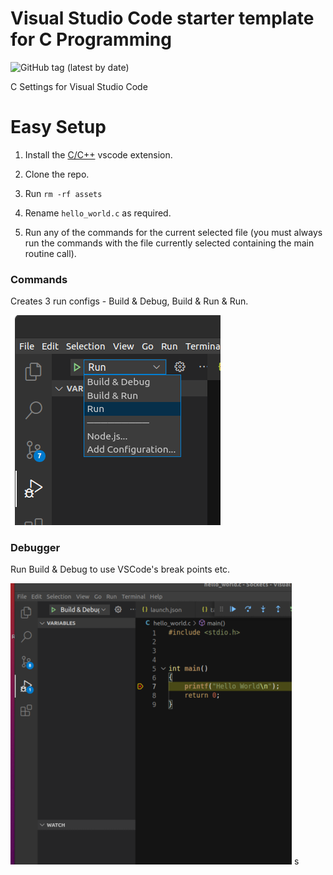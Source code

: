 # Visual Studio Code starter template for C Programming
![GitHub tag (latest by date)](https://img.shields.io/github/v/tag/joegasewicz/vscode-c-settings?color=green)

C Settings for Visual Studio Code

# Easy Setup
1. Install the [C/C++](https://code.visualstudio.com/docs/languages/cpp) vscode extension.

2. Clone the repo.

3. Run `rm -rf assets`

4. Rename `hello_world.c` as required.

5. Run any of the commands for the current selected file (you must always run the commands with the file currently selected containing the main routine call).

### Commands
Creates 3 run configs - Build & Debug, Build & Run & Run.

![vscode-c-settings](assets/cmds.png?raw=true "Title")

### Debugger
Run Build & Debug to use VSCode's break points etc.

![vscode-c-settings](assets/debug.png?raw=true "Title")
s